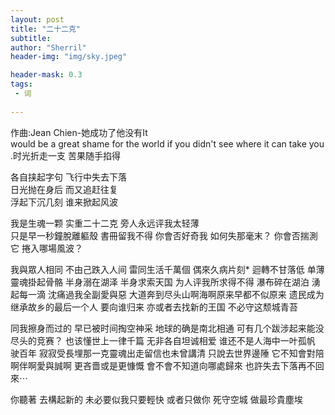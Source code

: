 ```yaml
---
layout: post
title: "二十二克"
subtitle: 
author: "Sherril"
header-img: "img/sky.jpeg"

header-mask: 0.3
tags:
 - 词
 
---
```

作曲:Jean Chien-她成功了他没有It would be a great shame for the world if you didn't see where it can take you.时光折走一支 苦果随手掐得 

各自挟起字句 飞行中失去下落    
日光抛在身后 而又追赶往复    
浮起下沉几刻 谁来掀起风波   


我是生魂一颗 实重二十二克 旁人永远评我太轻薄    
只是早一秒鐘脫離軀殼 書冊留我不得
你會否好奇我 如何失那毫末？
你會否揣測它 捲入哪場風波？   

我與眾人相同 不由己跌入人间 雷同生活千萬個
偶來久病片刻* 迴轉不甘落低 单薄靈魂掛起骨骼
半身溺在湖泽 半身求索天国 为人评我所求得不得
瀑布碎在湖泊 湧起每一滴 沈痛過我全副愛與惡
大道奔到尽头山啊海啊原来早都不似原来
遗民成为继承故乡的最后一个人 要向谁归来
亦或者去找新的王国 不必守这颓城青苔

同我擦身而过的 早已被时间掏空神采
地球的确是南北相通 可有几个跋涉起来能没尽头的竞赛？
也该懂世上一律千篇 无非各自坦诚相爱
谁还不是人海中一叶孤帆 驶百年 寂寂受長埋那一克靈魂出走留信也未曾講清 只說去世界邊陲
它不知會對陪啊伴啊愛與誠啊 更吝嗇或是更慷慨
會不會不知道向哪處歸來
也許失去下落再不回來⋯

你聽著
去構起新的 未必要似我只要輕快
或者只做你 死守空城 做最珍貴塵埃

